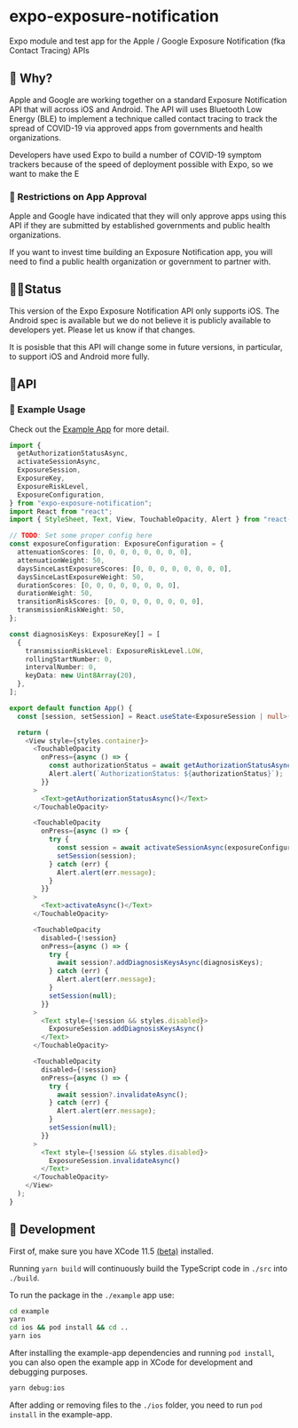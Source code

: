 # expo-exposure-notification

Expo module and test app for the Apple / Google Exposure Notification (fka Contact Tracing) APIs


## 🤔 Why?

Apple and Google are working together on a standard Exposure Notification API that will across iOS and Android. The API will uses Bluetooth Low Energy (BLE) to implement a technique called contact tracing to track the spread of COVID-19 via approved apps from governments and health organizations.

Developers have used Expo to build a number of COVID-19 symptom trackers because of the speed of deployment possible with Expo, so we want to make the E

### 🚫 Restrictions on App Approval

Apple and Google have indicated that they will only approve apps using this API if they are submitted by established governments and public health organizations.

If you want to invest time building an Exposure Notification app, you will need to find a public health organization or government to partner with.

## 👷‍♀️Status

This version of the Expo Exposure Notification API only supports iOS. The Android spec is available but we do not believe it is publicly available to developers yet. Please let us know if that changes.

It is posisble that this API will change some in future versions, in particular, to support iOS and Android more fully.

## 📱API

### 📙 Example Usage

Check out the [Example App](https://github.com/expo/expo-exposure-notification/tree/master/example) for more detail.

```ts
import {
  getAuthorizationStatusAsync,
  activateSessionAsync,
  ExposureSession,
  ExposureKey,
  ExposureRiskLevel,
  ExposureConfiguration,
} from "expo-exposure-notification";
import React from "react";
import { StyleSheet, Text, View, TouchableOpacity, Alert } from "react-native";

// TODO: Set some proper config here
const exposureConfiguration: ExposureConfiguration = {
  attenuationScores: [0, 0, 0, 0, 0, 0, 0, 0],
  attenuationWeight: 50,
  daysSinceLastExposureScores: [0, 0, 0, 0, 0, 0, 0, 0],
  daysSinceLastExposureWeight: 50,
  durationScores: [0, 0, 0, 0, 0, 0, 0, 0],
  durationWeight: 50,
  transitionRiskScores: [0, 0, 0, 0, 0, 0, 0, 0],
  transmissionRiskWeight: 50,
};

const diagnosisKeys: ExposureKey[] = [
  {
    transmissionRiskLevel: ExposureRiskLevel.LOW,
    rollingStartNumber: 0,
    intervalNumber: 0,
    keyData: new Uint8Array(20),
  },
];

export default function App() {
  const [session, setSession] = React.useState<ExposureSession | null>(null);

  return (
    <View style={styles.container}>
      <TouchableOpacity
        onPress={async () => {
          const authorizationStatus = await getAuthorizationStatusAsync();
          Alert.alert(`AuthorizationStatus: ${authorizationStatus}`);
        }}
      >
        <Text>getAuthorizationStatusAsync()</Text>
      </TouchableOpacity>

      <TouchableOpacity
        onPress={async () => {
          try {
            const session = await activateSessionAsync(exposureConfiguration);
            setSession(session);
          } catch (err) {
            Alert.alert(err.message);
          }
        }}
      >
        <Text>activateAsync()</Text>
      </TouchableOpacity>

      <TouchableOpacity
        disabled={!session}
        onPress={async () => {
          try {
            await session?.addDiagnosisKeysAsync(diagnosisKeys);
          } catch (err) {
            Alert.alert(err.message);
          }
          setSession(null);
        }}
      >
        <Text style={!session && styles.disabled}>
          ExposureSession.addDiagnosisKeysAsync()
        </Text>
      </TouchableOpacity>

      <TouchableOpacity
        disabled={!session}
        onPress={async () => {
          try {
            await session?.invalidateAsync();
          } catch (err) {
            Alert.alert(err.message);
          }
          setSession(null);
        }}
      >
        <Text style={!session && styles.disabled}>
          ExposureSession.invalidateAsync()
        </Text>
      </TouchableOpacity>
    </View>
  );
}

```

## 🚀 Development 

First of, make sure you have XCode 11.5 [(beta)](https://developer.apple.com/support/beta-software/) installed. 

Running `yarn build` will continuously build the TypeScript code in `./src` into `./build`.

To run the package in the `./example` app use:

```sh
cd example
yarn
cd ios && pod install && cd ..
yarn ios
```

After installing the example-app dependencies and running `pod install`, you can also open the example
app in XCode for development and debugging purposes.

```sh
yarn debug:ios
```

After adding or removing files to the `./ios` folder, you need to run `pod install` in the example-app.
